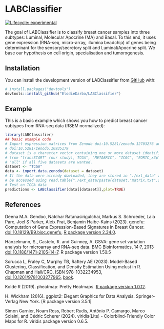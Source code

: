 
# LABClassifier

<!-- badges: start -->
[![Lifecycle: experimental](https://img.shields.io/badge/lifecycle-experimental-orange.svg)](https://lifecycle.r-lib.org/articles/stages.html#experimental)
<!-- badges: end -->

The goal of LABClassifier is to classify breast cancer samples into three subtypes: Luminal, Molecular Apocrine (MA) and Basal. To this end, it uses gene expression (RNA-seq, micro-array, illumina beadchip) of genes being determinant for the sensory/secretory split and Luminal/Apocrine split. We base our hypothesis on cell origin, specialisation and tumorogenesis.

## Installation

You can install the development version of LABClassifier from [GitHub](https://github.com/) with:

``` r
# install.packages("devtools")
devtools::install_github("ElodieDarbo/LABClassifier")
```

## Example

This is a basic example which shows you how to predict breast cancer subtypes from RNA-seq data (RSEM normalized):

``` r
library(LABClassifier)
## basic example code
# Import espression matrices from Zenodo doi:10.5281/zenodo.12703276 and 
# doi:10.5281/zenodo.10935179
# dataset is a character vector containing one or more dataset identifiers
# from "transSTART" (our study), TCGA", "METABRIC", "ICGC", "EORTC_x3p" or 
# "all" if all five datasets are wanted.
dataset <- "TCGA"
data <- import.data.zenodo(dataset = dataset)
# If the data were already dowloaded, they are stored in "./ext_data" and can
# be accessed using read.table("./ext_data/paste(dataset,"matrix.txt",sep="_"),header=T,row.names=1)
# Test on TCGA data
predictions <- LABclassifier(data[[dataset]],plot=TRUE)
```

## References

Deena M.A. Gendoo, Natchar Ratanasirigulchai, Markus S. Schroeder, Laia Pare, Joel S Parker, Aleix Prat, Benjamin Haibe-Kains (2023). genefu: Computation of Gene Expression-Based Signatures in Breast Cancer. [doi:10.18129/B9.bioc.genefu](https://doi.org/10.18129/B9.bioc.genefu), [R package version 2.34.0](https://bioconductor.org/packages/genefu).

Hänzelmann, S., Castelo, R. and Guinney, A. GSVA: gene set variation analysis for microarray and RNA-seq data. BMC Bioinformatics, 14:7, 2013 [doi:10.1186/1471-2105-14-7](https://doi.org/10.1186/1471-2105-14-7). R package version 1.50.5

Scrucca L, Fraley C, Murphy TB, Raftery AE (2023). Model-Based Clustering, Classification, and Density Estimation Using mclust in R. Chapman and Hall/CRC. ISBN 978-1032234953, [doi:10.1201/9781003277965](https://doi.org/10.1201/9781003277965), [book](https://mclust-org.github.io/book/).

Kolde R (2019). pheatmap: Pretty Heatmaps. [R package version 1.0.12](https://CRAN.R-project.org/package=pheatmap).

H. Wickham (2016). ggplot2: Elegant Graphics for Data Analysis. Springer-Verlag New York. [R package version 3.5.1]

Simon Garnier, Noam Ross, Robert Rudis, Antônio P. Camargo, Marco Sciaini, and Cédric Scherer (2024). viridis(Lite) - Colorblind-Friendly Color Maps for R. viridis package version 0.6.5.
